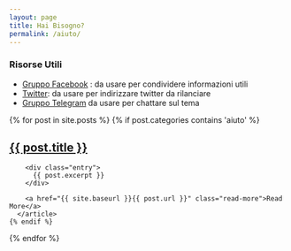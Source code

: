 ```yaml
---
layout: page
title: Hai Bisogno?
permalink: /aiuto/
---
```


### Risorse Utili

- [Gruppo Facebook](https://www.facebook.com/groups/1758670357733881/) : da usare per condividere informazioni utili
- [Twitter](www.twitter.com/terremotocentro): da usare per indirizzare twitter da rilanciare
- [Gruppo Telegram](https://telegram.me/joinchat/BgW6eAbwichChVE61JZ2xA) da usare per chattare sul tema

<div class="posts">
  {% for post in site.posts %}
    {% if post.categories contains 'aiuto' %}
      <article class="post">
        <h1><a href="{{ site.baseurl }}{{ post.url }}">{{ post.title }}</a></h1>

        <div class="entry">
          {{ post.excerpt }}
        </div>

        <a href="{{ site.baseurl }}{{ post.url }}" class="read-more">Read More</a>
      </article>
    {% endif %}
  {% endfor %}
</div>
